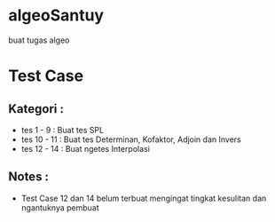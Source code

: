 # algeoSantuy
buat tugas algeo

# Test Case
## Kategori :
- tes 1 - 9 : Buat tes SPL
- tes 10 - 11 : Buat tes Determinan, Kofaktor, Adjoin dan Invers
- tes 12 - 14 : Buat ngetes Interpolasi 
## Notes :
- Test Case 12 dan 14 belum terbuat mengingat tingkat kesulitan dan ngantuknya pembuat

